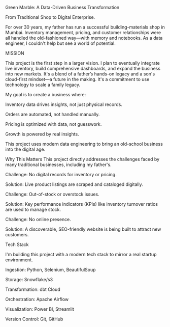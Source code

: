 Green Marble: A Data-Driven Business Transformation

From Traditional Shop to Digital Enterprise.

For over 30 years, my father has run a successful building-materials shop in Mumbai. Inventory management, pricing, and customer relationships were all handled the old-fashioned way—with memory and notebooks. As a data engineer, I couldn't help but see a world of potential.

MISSION

This project is the first step in a larger vision. I plan to eventually integrate live inventory, build comprehensive dashboards, and expand the business into new markets. It's a blend of a father’s hands-on legacy and a son's cloud-first mindset—a future in the making.
It's a commitment to use technology to scale a family legacy.

My goal is to create a business where:

Inventory data drives insights, not just physical records.

Orders are automated, not handled manually.

Pricing is optimized with data, not guesswork.

Growth is powered by real insights.

This project uses modern data engineering to bring an old-school business into the digital age.

Why This Matters
This project directly addresses the challenges faced by many traditional businesses, including my father's.

Challenge: No digital records for inventory or pricing.

Solution: Live product listings are scraped and cataloged digitally.

Challenge: Out-of-stock or overstock issues.

Solution: Key performance indicators (KPIs) like inventory turnover ratios are used to manage stock.

Challenge: No online presence.

Solution: A discoverable, SEO-friendly website is being built to attract new customers.

Tech Stack

I'm building this project with a modern tech stack to mirror a real startup environment.

Ingestion: Python, Selenium, BeautifulSoup

Storage: Snowflake/s3

Transformation: dbt Cloud

Orchestration: Apache Airflow

Visualization: Power BI, Streamlit

Version Control: Git, GitHub
